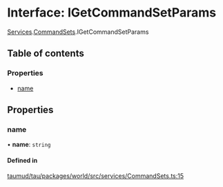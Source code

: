 # Interface: IGetCommandSetParams

[Services](../modules/tau_world.Services.md).[CommandSets](../modules/tau_world.Services.CommandSets.md).IGetCommandSetParams

## Table of contents

### Properties

- [name](tau_world.Services.CommandSets.IGetCommandSetParams.md#name)

## Properties

### name

• **name**: `string`

#### Defined in

[taumud/tau/packages/world/src/services/CommandSets.ts:15](https://github.com/tau-mud/tau/blob/b8e3567/packages/world/src/services/CommandSets.ts#L15)
